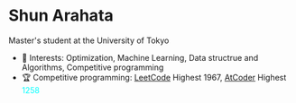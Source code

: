 # Shun Arahata 

Master's student at the University of Tokyo

- 🔭 Interests: Optimization, Machine Learning, Data structrue and Algorithms, Competitive programming
- 🏆 Competitive programming: [LeetCode](https://leetcode.com/readonly_true/) Highest 1967, [AtCoder](https://atcoder.jp/users/readonly_true?lang=ja) Highest <font color="cyan">1258<font color="red">
